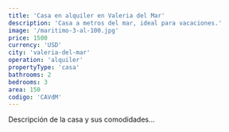 ```yaml
---
title: 'Casa en alquiler en Valeria del Mar'
description: 'Casa a metros del mar, ideal para vacaciones.'
image: '/maritimo-3-al-100.jpg'
price: 1500
currency: 'USD'
city: 'valeria-del-mar'
operation: 'alquiler'
propertyType: 'casa'
bathrooms: 2
bedrooms: 3
area: 150
codigo: 'CAVdM'
---
```


Descripción de la casa y sus comodidades...
